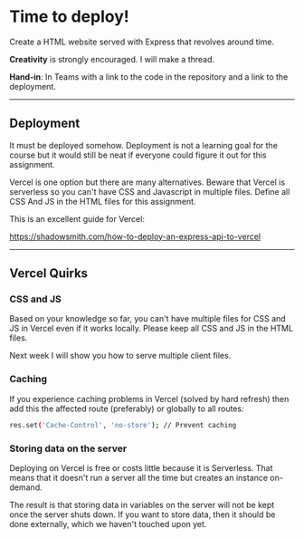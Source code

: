 # Time to deploy!

Create a HTML website served with Express that revolves around time. 

**Creativity** is strongly encouraged. I will make a thread. 

**Hand-in**: In Teams with a link to the code in the repository and a link to the deployment.

---

## Deployment

It must be deployed somehow. Deployment is not a learning goal for the course but it would still be neat if everyone could figure it out for this assignment. 

Vercel is one option but there are many alternatives. Beware that Vercel is serverless so you can't have CSS and Javascript in multiple files. Define all CSS And JS in the HTML files for this assignment.

This is an excellent guide for Vercel:

https://shadowsmith.com/how-to-deploy-an-express-api-to-vercel

<!-- ---

## Hand-in

In GitHub Classroom (link in Teams):

1. The code

2. In README.md: Link that the project is deployed on

 -->
---

## Vercel Quirks

### CSS and JS

Based on your knowledge so far, you can't have multiple files for CSS and JS in Vercel even if it works locally. Please keep all CSS and JS in the HTML files. 

Next week I will show you how to serve multiple client files.

### Caching

If you experience caching problems in Vercel (solved by hard refresh) then add this the affected route (preferably) or globally to all routes:

```bash
res.set('Cache-Control', 'no-store'); // Prevent caching
```

### Storing data on the server

Deploying on Vercel is free or costs little because it is Serverless. That means that it doesn't run a server all the time but creates an instance on-demand. 

The result is that storing data in variables on the server will not be kept once the server shuts down. If you want to store data, then it should be done externally, which we haven't touched upon yet.

<!-- ---

# GitHub Classroom Quirks

You hand in by pushing in the GitHub Classroom repo created when you press the green `Accept the Assignment` button. I will make the repository private as default. If you want to share the code or deploy to Vercel then you should fork the repository to your own user. You cannot deploy to Vercel under my user since you don't have sufficient permissions. 

Remember: You hand-in when you push. You can push multiple times.  -->